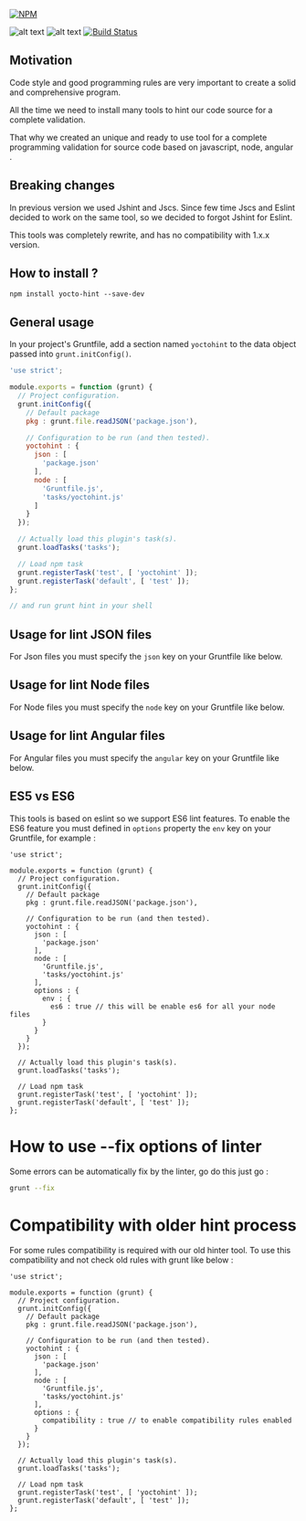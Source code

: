[![NPM](https://nodei.co/npm/yocto-hint.png?downloads=true&downloadRank=true&stars=true)](https://nodei.co/npm/yocto-hint/)

![alt text](https://cdn.gruntjs.com/builtwith.png)
![alt text](https://david-dm.org/yoctore/yocto-hint.svg "Dependencies Status")
[![Build Status](https://travis-ci.org/yoctore/yocto-hint.svg?branch=master)](https://travis-ci.org/yoctore/yocto-hint)

## Motivation

Code style and good programming rules are very important to create a solid and comprehensive program.

All the time we need to install many tools to hint our code source for a complete validation.

That why we created an unique and ready to use tool for a complete programming validation for source code based on javascript, node, angular .

## Breaking changes

In previous version we used Jshint and Jscs. Since few time Jscs and Eslint decided to work on the same tool, so we decided to forgot Jshint for Eslint.

This tools was completely rewrite, and has no compatibility with 1.x.x version.

## How to install ?

```shell
npm install yocto-hint --save-dev
```

## General usage

In your project's Gruntfile, add a section named `yoctohint` to the data object passed into `grunt.initConfig()`.

```javascript
'use strict';

module.exports = function (grunt) {
  // Project configuration.
  grunt.initConfig({
    // Default package
    pkg : grunt.file.readJSON('package.json'),

    // Configuration to be run (and then tested).
    yoctohint : {
      json : [
        'package.json'
      ],
      node : [
        'Gruntfile.js',
        'tasks/yoctohint.js'
      ]
    }
  });

  // Actually load this plugin's task(s).
  grunt.loadTasks('tasks');

  // Load npm task
  grunt.registerTask('test', [ 'yoctohint' ]);
  grunt.registerTask('default', [ 'test' ]);
};

// and run grunt hint in your shell
```

## Usage for lint JSON files

For Json files you must specify the `json` key on your Gruntfile like below.

## Usage for lint Node files

For Node files you must specify the `node` key on your Gruntfile like below.

## Usage for lint Angular files

For Angular files you must specify the `angular` key on your Gruntfile like below.

## ES5 vs ES6

This tools is based on eslint so we support ES6 lint features. To enable the ES6 feature you must defined in `options` property the `env` key on your Gruntfile, for example : 

```
'use strict';

module.exports = function (grunt) {
  // Project configuration.
  grunt.initConfig({
    // Default package
    pkg : grunt.file.readJSON('package.json'),

    // Configuration to be run (and then tested).
    yoctohint : {
      json : [
        'package.json'
      ],
      node : [
        'Gruntfile.js',
        'tasks/yoctohint.js'
      ],
      options : {
        env : {
          es6 : true // this will be enable es6 for all your node files
        }
      }
    }
  });

  // Actually load this plugin's task(s).
  grunt.loadTasks('tasks');

  // Load npm task
  grunt.registerTask('test', [ 'yoctohint' ]);
  grunt.registerTask('default', [ 'test' ]);
};
```

# How to use --fix options of linter

Some errors can be automatically fix by the linter, go do this just go : 

```bash
grunt --fix
```

# Compatibility with older hint process

For some rules compatibility is required with our old hinter tool.
To use this compatibility and not check old rules with grunt like below : 

```
'use strict';

module.exports = function (grunt) {
  // Project configuration.
  grunt.initConfig({
    // Default package
    pkg : grunt.file.readJSON('package.json'),

    // Configuration to be run (and then tested).
    yoctohint : {
      json : [
        'package.json'
      ],
      node : [
        'Gruntfile.js',
        'tasks/yoctohint.js'
      ],
      options : {
        compatibility : true // to enable compatibility rules enabled
      }
    }
  });

  // Actually load this plugin's task(s).
  grunt.loadTasks('tasks');

  // Load npm task
  grunt.registerTask('test', [ 'yoctohint' ]);
  grunt.registerTask('default', [ 'test' ]);
};
